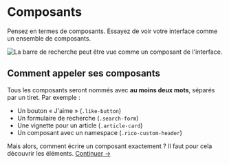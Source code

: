 Composants
==========

Pensez en termes de composants. Essayez de voir votre interface comme un ensemble de composants.

![La barre de recherche peut être vue comme un composant de l'interface.](images/component-example.png)

## Comment appeler ses composants
Tous les composants seront nommés avec **au moins deux mots**, séparés par un tiret. Par exemple :

  * Un bouton « J'aime » (`.like-button`)
  * Un formulaire de recherche (`.search-form`)
  * Une vignette pour un article (`.article-card`)
  * Un composant avec un namespace (`.rico-custom-header`)

Mais alors, comment écrire un composant exactement ? Il faut pour cela découvrir les éléments.
[Continuer →](elements.md)
<!-- {p:.pull-box} -->
